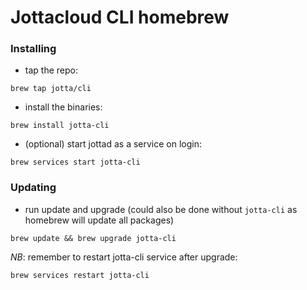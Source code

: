 # Jottacloud CLI homebrew 

### Installing

- tap the repo:

```brew tap jotta/cli```

- install the binaries:

```brew install jotta-cli```

- (optional) start jottad as a service on login:

```brew services start jotta-cli```

### Updating

- run update and upgrade (could also be done without `jotta-cli`
  as homebrew will update all packages)

```brew update && brew upgrade jotta-cli```

_NB_: remember to restart jotta-cli service after upgrade:

```brew services restart jotta-cli```


